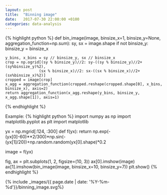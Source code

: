 ```yaml
---
layout: post
title:  "Binning image"
date:   2017-07-30 22:00:00 +0100
categories: data-analysis
---
```



{% highlight python %}
def bin_image(image, binsize_x=1, binsize_y=None, aggregation_function=np.sum):
    sy, sx = image.shape
    if not binsize_y:
        binsize_y = binsize_x
        
    y_bins, x_bins = sy // binsize_y, sx // binsize_x
    crop = np.ogrid[(sy % binsize_y)//2: sy-((sy % binsize_y)//2+(sy%binsize_y)%2),
                   (sx % binsize_x)//2: sx-((sx % binsize_x)//2+(sx%binsize_x)%2)]
    cropped = image[crop]
    x_agg = aggregation_function(cropped.reshape(cropped.shape[0], x_bins, binsize_x), axis=2)
    return aggregation_function(x_agg.reshape(y_bins, binsize_y, x_agg.shape[1]), axis=1)
{% endhighlight %}

Example:
{% highlight python %}
import numpy as np
import matplotlib.pyplot as plt
import matplotlib

yx = np.mgrid[:124, :300]
def f(yx):
    return np.exp(-(yx[0]-60)**2/300)*np.sin(-(yx[1]/20))+np.random.random(yx[0].shape)*0.2

image = f(yx)

fig, ax = plt.subplots(1, 2, figsize=(10, 3))
ax[0].imshow(image)
ax[1].imshow(bin_image(image, binsize_x=10, binsize_y=7))
plt.show()
{% endhighlight %}

{% include _images/{{ page.date | date: '%Y-%m-%d'}}/binning_image.svg%}

